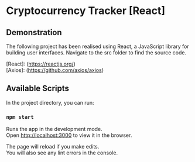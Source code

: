 # Cryptocurrency Tracker [React]

## Demonstration

[Demonstration]: (https://lewinhafner.github.io/React-JavaScript-API-Cryptocurrency-Tracker/)

The following project has been realised using React, a JavaScript library for building user interfaces. Navigate to the src folder to find the source code.

[React]: (https://reactjs.org/) <br>
[Axios]: (https://github.com/axios/axios)

## Available Scripts

In the project directory, you can run:

### `npm start`

Runs the app in the development mode.\
Open [http://localhost:3000](http://localhost:3000) to view it in the browser.

The page will reload if you make edits.\
You will also see any lint errors in the console.


